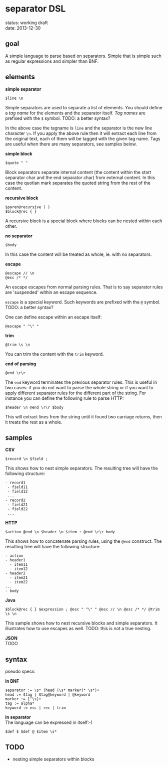 separator DSL
=============

status: working draft  
date: 2013-12-30

goal
--

A simple language to parse based on separators. Simple that is simple such as regular expressions and simpler than BNF.

elements
--

**simple separator**

    $line \n 

Simple separators are used to separate a list of elements. You should define a *tag name* for the elements and the separator itself. *Tag names* are prefixed with the `$` symbol. TODO: a better syntax?

In the above case the tagname is `line` and the separator is the new line character `\n`. If you apply the above rule then it will extract each line from the original text, each of them will be tagged with the given tag name. Tags are useful when there are many separators, see samples below.

**simple block**

    $quote " "

Block separators separate internal content (the content within the start separator char and the end separator char) from external content. In this case the quotian mark separates the quoted string from the rest of the content.

**recursive block**

    $paren@recursive ( )
    $block@rec { }

A recursive block is a special block where blocks can be nested within each other.

**no separator**

    $body

In this case the content will be treated as whole, ie. with no separators.

**escape**

    @escape // \n
    @esc /* */

An escape escapes from normal parsing rules. That is to say separator rules are 'suspended' within an escape sequence. 

`escape` is a special keyword. Such keywords are prefixed with the `@` symbol. TODO: a better syntax?

One can define escape within an escape itself:

    @escape " ^\" "

**trim**

    @trim \s \n

You can trim the content with the `trim` keyword.

**end of parsing**

    @end \r\r

The `end` keyword terminates the previous separator rules. This is useful in two cases: if you do not want to parse the whole string or if you want to apply different separator rules for the different part of the string. For instance you can define the following rule to parse HTTP:

    $header \n @end \r\r $body

This will extract lines from the string until it found two carriage returns, then it treats the rest as a whole.

samples
--

**CSV**

    $record \n $field ;

This shows how to nest simple separators. The resulting tree will have the following structure:

    - record1
     - field11
     - field12
     ...
    - record2
     - field21
     - field22
     ...

**HTTP**

    $action @end \n $header \n $item : @end \r\r body

This shows how to concatenate parsing rules, using the `@end` construct. The resulting tree will have the following structure:

    - action
    - header1
      - item11 
      - item12
    - header2
      - item21 
      - item22
    ...
    - body

**Java**

    $block@rec { } $expression ; @esc " ^\" " @esc // \n @esc /* */ @trim \s \n

This sample shows how to nest recursive blocks and simple separators. It illustrates how to use escapes as well. TODO: this is not a true nesting.

**JSON**  
TODO


syntax 
--

pseudo specs:

**in BNF**

    separator := \s* (head (\s* marker)* \s*)+ 
    head := $tag | $tag@keyword | @keyword
    marker := [^\s]+
    tag := alpha*
    keyword := esc | rec | trim

**in separator**  
The language can be expressed in itself:-)

    $def $ $def @ $item \s*

TODO
--

* nesting simple separators within blocks
